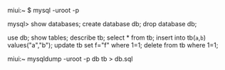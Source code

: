 miui:~ $ mysql -uroot -p

mysql>
show databases;
create database db;
drop database db;

use db;
show tables;
describe tb;
select * from tb;
insert into tb(`a`,`b`) values("a","b");
update tb set f="f" where 1=1;
delete from tb where 1=1;

miui:~ mysqldump -uroot -p db tb > db.sql

